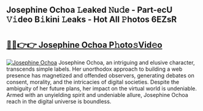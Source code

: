 ## Josephine Ochoa 𝙻eaked 𝙽u𝚍e - Part-ecU 𝚅𝚒deo B𝚒kini 𝙻eaks - Hot All 𝙿hotos 6EZsR

# <h2><a href="http://ld39gsu.urlbe.top/?page=Josephine+Ochoa">🔗🔗👉👉 Josephine Ochoa P𝚑oto𝚜Vid𝚎o</a></h2>

[![Josephine Ochoa](https://i.imgur.com/eBuTRDB.gif)](http://ld39gsu.urlbe.top/?page=Josephine+Ochoa)
Josephine Ochoa, an intriguing and elusive character, transcends simple labels. Her unorthodox approach to building a web presence has magnetized and offended observers, generating debates on consent, morality, and the intricacies of digital societies. Despite the ambiguity of her future plans, her impact on the virtual world is undeniable. Armed with an unyielding spirit and undeniable allure, Josephine Ochoa reach in the digital universe is boundless.
